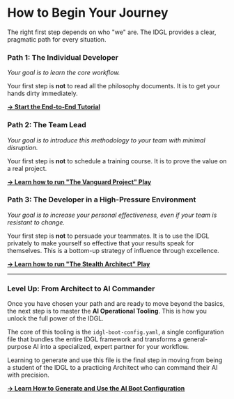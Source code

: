 # How to Begin Your Journey

The right first step depends on who "we" are. The IDGL provides a clear, pragmatic path for every situation.

### Path 1: The Individual Developer
*Your goal is to learn the core workflow.*

Your first step is **not** to read all the philosophy documents. It is to get your hands dirty immediately.

**[→ Start the End-to-End Tutorial](./02-implementation/02-end-to-end-tutorial/00-tutorial-overview.md)**

### Path 2: The Team Lead
*Your goal is to introduce this methodology to your team with minimal disruption.*

Your first step is **not** to schedule a training course. It is to prove the value on a real project.

**[→ Learn how to run "The Vanguard Project" Play](./01-patterns/11-Pattern-Strategic-Adoption.md)**

### Path 3: The Developer in a High-Pressure Environment
*Your goal is to increase your personal effectiveness, even if your team is resistant to change.*

Your first step is **not** to persuade your teammates. It is to use the IDGL privately to make yourself so effective that your results speak for themselves. This is a bottom-up strategy of influence through excellence.

**[→ Learn how to run "The Stealth Architect" Play](./01-patterns/12-Pattern-Stealth-Adoption.md)**

---

### Level Up: From Architect to AI Commander

Once you have chosen your path and are ready to move beyond the basics, the next step is to master the **AI Operational Tooling**. This is how you unlock the full power of the IDGL.

The core of this tooling is the `idgl-boot-config.yaml`, a single configuration file that bundles the entire IDGL framework and transforms a general-purpose AI into a specialized, expert partner for your workflow.

Learning to generate and use this file is the final step in moving from being a student of the IDGL to a practicing Architect who can command their AI with precision.

**[→ Learn How to Generate and Use the AI Boot Configuration](../04-ai-operational/README.md)**
